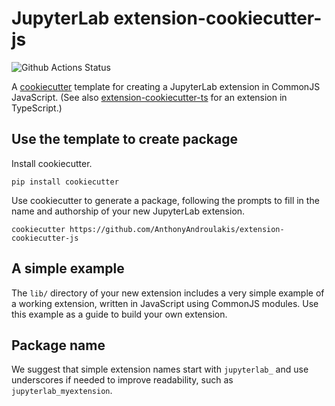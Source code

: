 # JupyterLab extension-cookiecutter-js

![Github Actions Status](https://github.com/AnthonyAndroulakis/extension-cookiecutter-js/workflows/CI/badge.svg)

A [cookiecutter](https://github.com/cookiecutter/cookiecutter) template for creating
a JupyterLab extension in CommonJS JavaScript. (See also
[extension-cookiecutter-ts](https://github.com/jupyterlab/extension-cookiecutter-ts)
for an extension in TypeScript.)

## Use the template to create package

Install cookiecutter.

```
pip install cookiecutter
```

Use cookiecutter to generate a package, following the prompts to fill in the name and authorship of your new JupyterLab extension.

```
cookiecutter https://github.com/AnthonyAndroulakis/extension-cookiecutter-js
```

## A simple example

The ``lib/`` directory of your new extension includes a very simple example of a working extension, written in JavaScript using CommonJS modules. Use this example as a guide to build your own extension.

## Package name

We suggest that simple extension names start with `jupyterlab_` and use underscores if needed to improve readability, such as `jupyterlab_myextension`.
